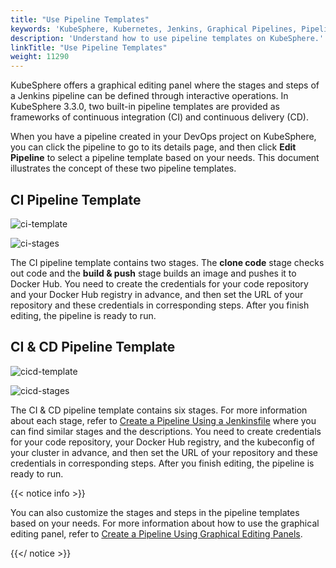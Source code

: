 ```yaml
---
title: "Use Pipeline Templates"
keywords: 'KubeSphere, Kubernetes, Jenkins, Graphical Pipelines, Pipeline Templates'
description: 'Understand how to use pipeline templates on KubeSphere.'
linkTitle: "Use Pipeline Templates"
weight: 11290
---
```


KubeSphere offers a graphical editing panel where the stages and steps of a Jenkins pipeline can be defined through interactive operations. In KubeSphere 3.3.0, two built-in pipeline templates are provided as frameworks of continuous integration (CI) and continuous delivery (CD).

When you have a pipeline created in your DevOps project on KubeSphere, you can click the pipeline to go to its details page, and then click **Edit Pipeline** to select a pipeline template based on your needs. This document illustrates the concept of these two pipeline templates.

## CI Pipeline Template

![ci-template](/images/docs/devops-user-guide/using-devops/use-pipeline-templates/ci-template.png)

![ci-stages](/images/docs/devops-user-guide/using-devops/use-pipeline-templates/ci-stages.png)

The CI pipeline template contains two stages. The **clone code** stage checks out code and the **build & push** stage builds an image and pushes it to Docker Hub. You need to create the credentials for your code repository and your Docker Hub registry in advance, and then set the URL of your repository and these credentials in corresponding steps. After you finish editing, the pipeline is ready to run.

## CI & CD Pipeline Template

![cicd-template](/images/docs/devops-user-guide/using-devops/use-pipeline-templates/cicd-template.png)

![cicd-stages](/images/docs/devops-user-guide/using-devops/use-pipeline-templates/cicd-stages.png)

The CI & CD pipeline template contains six stages. For more information about each stage, refer to [Create a Pipeline Using a Jenkinsfile](../create-a-pipeline-using-jenkinsfile/#pipeline-overview) where you can find similar stages and the descriptions. You need to create credentials for your code repository, your Docker Hub registry, and the kubeconfig of your cluster in advance, and then set the URL of your repository and these credentials in corresponding steps. After you finish editing, the pipeline is ready to run.

{{< notice info >}}

You can also customize the stages and steps in the pipeline templates based on your needs. For more information about how to use the graphical editing panel, refer to [Create a Pipeline Using Graphical Editing Panels](../create-a-pipeline-using-graphical-editing-panel/).

{{</ notice >}}